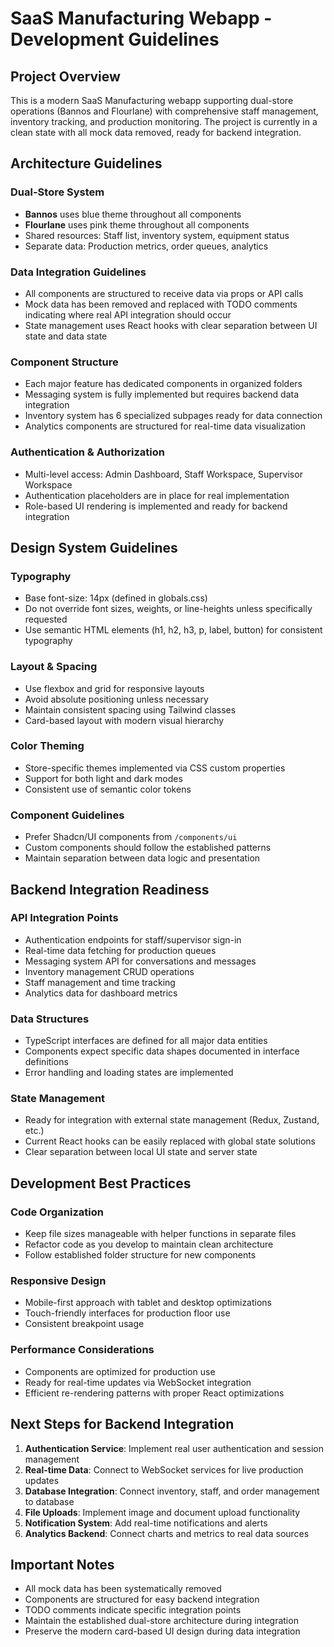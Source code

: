 # SaaS Manufacturing Webapp - Development Guidelines

## Project Overview

This is a modern SaaS Manufacturing webapp supporting dual-store operations (Bannos and Flourlane) with comprehensive staff management, inventory tracking, and production monitoring. The project is currently in a clean state with all mock data removed, ready for backend integration.

## Architecture Guidelines

### Dual-Store System
- **Bannos** uses blue theme throughout all components  
- **Flourlane** uses pink theme throughout all components
- Shared resources: Staff list, inventory system, equipment status
- Separate data: Production metrics, order queues, analytics

### Data Integration Guidelines
- All components are structured to receive data via props or API calls
- Mock data has been removed and replaced with TODO comments indicating where real API integration should occur
- State management uses React hooks with clear separation between UI state and data state

### Component Structure
- Each major feature has dedicated components in organized folders
- Messaging system is fully implemented but requires backend data integration
- Inventory system has 6 specialized subpages ready for data connection
- Analytics components are structured for real-time data visualization

### Authentication & Authorization
- Multi-level access: Admin Dashboard, Staff Workspace, Supervisor Workspace
- Authentication placeholders are in place for real implementation
- Role-based UI rendering is implemented and ready for backend integration

## Design System Guidelines

### Typography
- Base font-size: 14px (defined in globals.css)
- Do not override font sizes, weights, or line-heights unless specifically requested
- Use semantic HTML elements (h1, h2, h3, p, label, button) for consistent typography

### Layout & Spacing
- Use flexbox and grid for responsive layouts
- Avoid absolute positioning unless necessary
- Maintain consistent spacing using Tailwind classes
- Card-based layout with modern visual hierarchy

### Color Theming
- Store-specific themes implemented via CSS custom properties
- Support for both light and dark modes
- Consistent use of semantic color tokens

### Component Guidelines
- Prefer Shadcn/UI components from `/components/ui`
- Custom components should follow the established patterns
- Maintain separation between data logic and presentation

## Backend Integration Readiness

### API Integration Points
- Authentication endpoints for staff/supervisor sign-in
- Real-time data fetching for production queues
- Messaging system API for conversations and messages  
- Inventory management CRUD operations
- Staff management and time tracking
- Analytics data for dashboard metrics

### Data Structures
- TypeScript interfaces are defined for all major data entities
- Components expect specific data shapes documented in interface definitions
- Error handling and loading states are implemented

### State Management
- Ready for integration with external state management (Redux, Zustand, etc.)
- Current React hooks can be easily replaced with global state solutions
- Clear separation between local UI state and server state

## Development Best Practices

### Code Organization
- Keep file sizes manageable with helper functions in separate files
- Refactor code as you develop to maintain clean architecture
- Follow established folder structure for new components

### Responsive Design
- Mobile-first approach with tablet and desktop optimizations
- Touch-friendly interfaces for production floor use
- Consistent breakpoint usage

### Performance Considerations
- Components are optimized for production use
- Ready for real-time updates via WebSocket integration
- Efficient re-rendering patterns with proper React optimizations

## Next Steps for Backend Integration

1. **Authentication Service**: Implement real user authentication and session management
2. **Real-time Data**: Connect to WebSocket services for live production updates  
3. **Database Integration**: Connect inventory, staff, and order management to database
4. **File Uploads**: Implement image and document upload functionality
5. **Notification System**: Add real-time notifications and alerts
6. **Analytics Backend**: Connect charts and metrics to real data sources

## Important Notes

- All mock data has been systematically removed
- Components are structured for easy backend integration
- TODO comments indicate specific integration points
- Maintain the established dual-store architecture during integration
- Preserve the modern card-based UI design during data integration